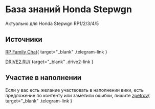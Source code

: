 # База знаний Honda Stepwgn

Актуально для Honda Stepwgn RP1/2/3/4/5

## Источники

[RP Family Chat](https://t.me/RPfamily_chat){ target="_blank" .telegram-link }

[DRIVE2.RU](https://www.drive2.ru/search?text=stepwgn&generation=5566){ target="_blank" .drive2-link }

## Участие в наполнении

Если у вас есть желание участвовать в наполнении вики, есть предложение по контенту или заметили ошибки,
пишите [zpetrov](https://t.me/zpetrov){ target="_blank" .telegram-link }

